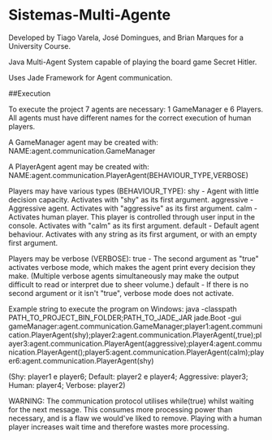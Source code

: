 # Sistemas-Multi-Agente
Developed by Tiago Varela, José Domingues, and Brian Marques for a University Course.

Java Multi-Agent System capable of playing the board game Secret Hitler. 

Uses Jade Framework for Agent communication.

##Execution

To execute the project 7 agents are necessary: 1 GameManager e 6 Players.
All agents must have different names for the correct execution of human players.

A GameManager agent may be created with:
NAME:agent.communication.GameManager

A PlayerAgent agent may be created with:
NAME:agent.communication.PlayerAgent(BEHAVIOUR_TYPE,VERBOSE)

Players may have various types (BEHAVIOUR_TYPE):
shy        - Agent with little decision capacity. Activates with "shy" as its first argument.
aggressive - Aggressive agent. Activates with "aggressive" as its first argument.
calm       - Activates human player. This player is controlled through user input in the console. Activates with "calm" as its first argument.
default    - Default agent behaviour. Activates with any string as its first argument, or with an empty first argument.

Players may be verbose (VERBOSE):
true    - The second argument as "true" activates verbose mode, which makes the agent print every decision they make. (Multiple verbose agents simultaneously may make the output difficult to read or interpret due to sheer volume.)
default - If there is no second argument or it isn't "true", verbose mode does not activate.

Example string to execute the program on Windows:
java -classpath PATH_TO_PROJECT_BIN_FOLDER;PATH_TO_JADE_JAR jade.Boot -gui gameManager:agent.communication.GameManager;player1:agent.communication.PlayerAgent(shy);player2:agent.communication.PlayerAgent(,true);player3:agent.communication.PlayerAgent(aggressive);player4:agent.communication.PlayerAgent();player5:agent.communication.PlayerAgent(calm);player6:agent.communication.PlayerAgent(shy)

(Shy: player1 e player6; Default: player2 e player4; Aggressive: player3; Human: player4; Verbose: player2)

WARNING:
The communication protocol utilises while(true) whilst waiting for the next message. This consumes more processing power than necessary, and is a flaw we would've liked to remove.
Playing with a human player increases wait time and therefore wastes more processing.